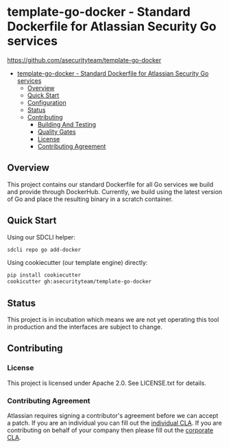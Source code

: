 <a id="markdown-template-go-docker" name="template-go-docker"></a>
# template-go-docker - Standard Dockerfile for Atlassian Security Go services

<https://github.com/asecurityteam/template-go-docker>

- [template-go-docker - Standard Dockerfile for Atlassian Security Go services](#template-go-docker)
    - [Overview](#overview)
    - [Quick Start](#quick-start)
    - [Configuration](#configuration)
    - [Status](#status)
    - [Contributing](#contributing)
        - [Building And Testing](#building-and-testing)
        - [Quality Gates](#quality-gates)
        - [License](#license)
        - [Contributing Agreement](#contributing-agreement)

<!-- /TOC -->

<a id="markdown-overview" name="overview"></a>
## Overview<!-- TOC -->

This project contains our standard Dockerfile for all Go services we build
and provide through DockerHub. Currently, we build using the latest version
of Go and place the resulting binary in a scratch container.

<a id="markdown-quick-start" name="quick-start"></a>
## Quick Start

Using our SDCLI helper:

```sh
sdcli repo go add-docker
```

Using cookiecutter (our template engine) directly:

```sh
pip install cookiecutter
cookicutter gh:asecurityteam/template-go-docker
```

<a id="markdown-status" name="status"></a>
## Status

This project is in incubation which means we are not yet operating this tool in production
and the interfaces are subject to change.

<a id="markdown-contributing" name="contributing"></a>
## Contributing

<a id="markdown-license" name="license"></a>
### License

This project is licensed under Apache 2.0. See LICENSE.txt for details.

<a id="markdown-contributing-agreement" name="contributing-agreement"></a>
### Contributing Agreement

Atlassian requires signing a contributor's agreement before we can accept a
patch. If you are an individual you can fill out the
[individual CLA](https://na2.docusign.net/Member/PowerFormSigning.aspx?PowerFormId=3f94fbdc-2fbe-46ac-b14c-5d152700ae5d).
If you are contributing on behalf of your company then please fill out the
[corporate CLA](https://na2.docusign.net/Member/PowerFormSigning.aspx?PowerFormId=e1c17c66-ca4d-4aab-a953-2c231af4a20b).
